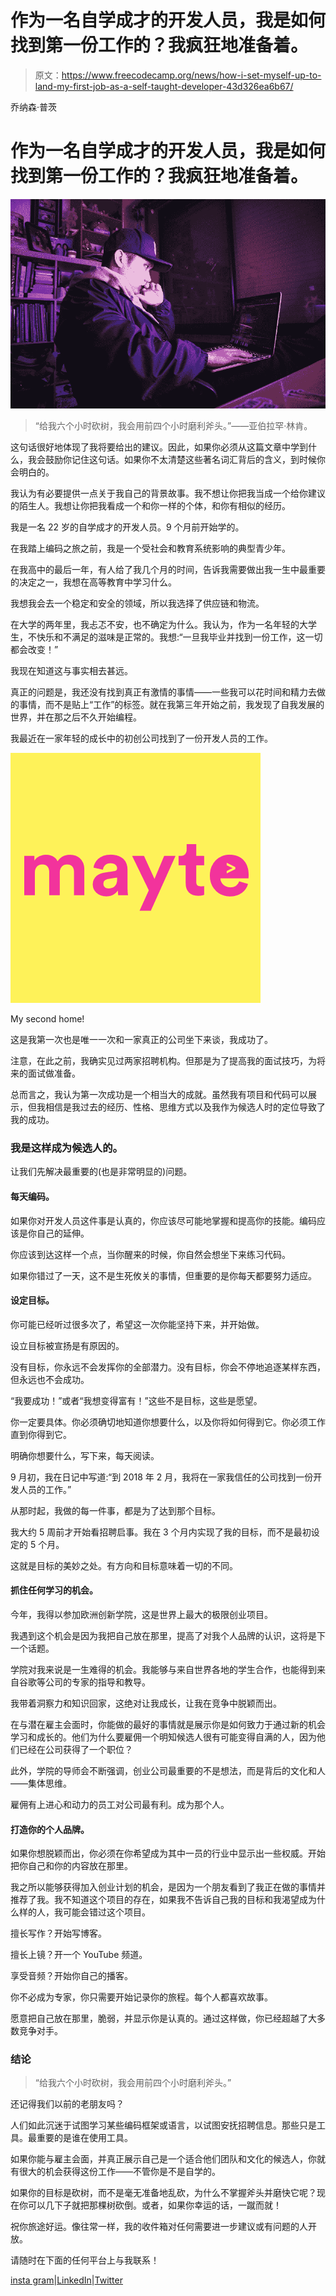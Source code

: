 # 作为一名自学成才的开发人员，我是如何找到第一份工作的？我疯狂地准备着。

> 原文：<https://www.freecodecamp.org/news/how-i-set-myself-up-to-land-my-first-job-as-a-self-taught-developer-43d326ea6b67/>

乔纳森·普茨

# 作为一名自学成才的开发人员，我是如何找到第一份工作的？我疯狂地准备着。

![1*HjZYlbrun4mP21tYYrsH_Q](img/ed54caa1d3f53fc743e0ba87fdfd3a27.png)

> “给我六个小时砍树，我会用前四个小时磨利斧头。”——亚伯拉罕·林肯。

这句话很好地体现了我将要给出的建议。因此，如果你必须从这篇文章中学到什么，我会鼓励你记住这句话。如果你不太清楚这些著名词汇背后的含义，到时候你会明白的。

我认为有必要提供一点关于我自己的背景故事。我不想让你把我当成一个给你建议的陌生人。我想让你把我看成一个和你一样的个体，和你有相似的经历。

我是一名 22 岁的自学成才的开发人员。9 个月前开始学的。

在我踏上编码之旅之前，我是一个受社会和教育系统影响的典型青少年。

在我高中的最后一年，有人给了我几个月的时间，告诉我需要做出我一生中最重要的决定之一，我想在高等教育中学习什么。

我想我会去一个稳定和安全的领域，所以我选择了供应链和物流。

在大学的两年里，我忐忑不安，也不确定为什么。我认为，作为一名年轻的大学生，不快乐和不满足的滋味是正常的。我想:“一旦我毕业并找到一份工作，这一切都会改变！”

我现在知道这与事实相去甚远。

真正的问题是，我还没有找到真正有激情的事情——一些我可以花时间和精力去做的事情，而不是贴上“工作”的标签。就在我第三年开始之前，我发现了自我发展的世界，并在那之后不久开始编程。

我最近在一家年轻的成长中的初创公司找到了一份开发人员的工作。

![1*OGJsDBBkPyW-zqzbday5Ug](img/7dc33c80a952c2e111c14d0c2e3b293d.png)

My second home!

这是我第一次也是唯一一次和一家真正的公司坐下来谈，我成功了。

注意，在此之前，我确实见过两家招聘机构。但那是为了提高我的面试技巧，为将来的面试做准备。

总而言之，我认为第一次成功是一个相当大的成就。虽然我有项目和代码可以展示，但我相信是我过去的经历、性格、思维方式以及我作为候选人时的定位导致了我的成功。

### 我是这样成为候选人的。

让我们先解决最重要的(也是非常明显的)问题。

#### 每天编码。

如果你对开发人员这件事是认真的，你应该尽可能地掌握和提高你的技能。编码应该是你自己的延伸。

你应该到达这样一个点，当你醒来的时候，你自然会想坐下来练习代码。

如果你错过了一天，这不是生死攸关的事情，但重要的是你每天都要努力适应。

#### **设定目标。**

你可能已经听过很多次了，希望这一次你能坚持下来，并开始做。

设立目标被宣扬是有原因的。

没有目标，你永远不会发挥你的全部潜力。没有目标，你会不停地追逐某样东西，但永远也不会成功。

“我要成功！”或者“我想变得富有！”这些不是目标，这些是愿望。

你一定要具体。你必须确切地知道你想要什么，以及你将如何得到它。你必须工作直到你得到它。

明确你想要什么，写下来，每天阅读。

9 月初，我在日记中写道:“到 2018 年 2 月，我将在一家我信任的公司找到一份开发人员的工作。”

从那时起，我做的每一件事，都是为了达到那个目标。

我大约 5 周前才开始看招聘启事。我在 3 个月内实现了我的目标，而不是最初设定的 5 个月。

这就是目标的美妙之处。有方向和目标意味着一切的不同。

#### 抓住任何学习的机会。

今年，我得以参加欧洲创新学院，这是世界上最大的极限创业项目。

我遇到这个机会是因为我把自己放在那里，提高了对我个人品牌的认识，这将是下一个话题。

学院对我来说是一生难得的机会。我能够与来自世界各地的学生合作，也能得到来自谷歌等公司的专家的指导和教导。

我带着洞察力和知识回家，这绝对让我成长，让我在竞争中脱颖而出。

在与潜在雇主会面时，你能做的最好的事情就是展示你是如何致力于通过新的机会学习和成长的。他们为什么要雇佣一个明知候选人很有可能变得自满的人，因为他们已经在公司获得了一个职位？

此外，学院的导师会不断强调，创业公司最重要的不是想法，而是背后的文化和人——集体思维。

雇佣有上进心和动力的员工对公司最有利。成为那个人。

#### 打造你的个人品牌。

如果你想脱颖而出，你必须在你希望成为其中一员的行业中显示出一些权威。开始把你自己和你的内容放在那里。

我之所以能够获得加入创业计划的机会，是因为一个朋友看到了我正在做的事情并推荐了我。我不知道这个项目的存在，如果我不告诉自己我的目标和我渴望成为什么样的人，我可能会错过这个项目。

擅长写作？开始写博客。

擅长上镜？开一个 YouTube 频道。

享受音频？开始你自己的播客。

你不必成为专家，你只需要开始记录你的旅程。每个人都喜欢故事。

愿意把自己放在那里，脆弱，并显示你是认真的。通过这样做，你已经超越了大多数竞争对手。

### **结论**

> “给我六个小时砍树，我会用前四个小时磨利斧头。”

还记得我们以前的老朋友吗？

人们如此沉迷于试图学习某些编码框架或语言，以试图安抚招聘信息。那些只是工具。最重要的是谁在使用工具。

如果你能与雇主会面，并真正展示自己是一个适合他们团队和文化的候选人，你就有很大的机会获得这份工作——不管你是不是自学的。

如果你的目标是砍树，而不是毫无准备地乱砍，为什么不掌握斧头并磨快它呢？现在你可以几下子就把那棵树砍倒。或者，如果你幸运的话，一蹴而就！

祝你旅途好运。像往常一样，我的收件箱对任何需要进一步建议或有问题的人开放。

请随时在下面的任何平台上与我联系！

[insta gram](https://www.instagram.com/jonathanpucc/)|[LinkedIn](https://www.linkedin.com/in/jonathan-puc-549531b3/)|[Twitter](https://twitter.com/jonathanpuc7)